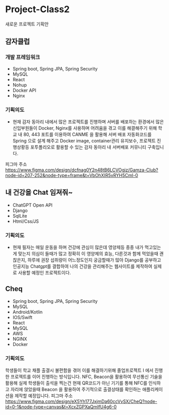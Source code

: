 # Project-Class2
새로운 프로젝트 기획안


## 감자클럽

### 개발 프레임워크
- Spring boot, Spring JPA, Spring Security
- MySQL
- React
- Nohup
- Docker API
- Nginx

### 기획의도
- 현재 감자 동아리 내에서 많은 프로젝트를 진행하며 서버를 배포하는 환경에서 많은 신입부원들이 Docker, Nginx를 사용하며 어려움을 겪고 이를 해결해주기 위해 학교 내 80, 443 포트를 이용하여 CANME 을 활용해 서버 배포 자동화코드를 Spring 으로 설계 해주고 Docker image, container관리 유지보수, 프로젝트 진행상황등 포투폴리오로 활용할 수 있는 감자 동아리 내 서버배포 커뮤니티 구축입니다.

피그마 주소
https://www.figma.com/design/dcfnag0Y2n48tB6LCVOgjz/Gamza-Club?node-id=207-252&node-type=frame&t=VbOhXIR5vRYH5Cml-0


## 내 건강을 Chat 임져줘~
- ChatGPT Open API
- Django
- SqlLite
- Html/Css/JS

### 기획의도
- 현재 필자는 매일 운동을 하며 건강에 관심이 많은데 영양제등 종종 내가 먹고있는게 맞는지 의심이 들때가 많고 정확히 이 영양제의 효능, 다른것과 함께 먹었을때 괜찮은지, 하루에 권장 섭취량이 어느정도인지 궁금할때가 많아 Django를 공부하고 인공지능 Chatgpt를 결합하여 나의 건강을 관리해주는 웹사이트를 제작하여 실제로 사용할 예정인 프로젝트이다.


## Cheq

- Spring boot, Spring JPA, Spring Security
- MySQL
- Android/Kotlin
- IOS/Swift
- React
- MySQL
- AWS
- NGINX
- Docker

### 기획의도
학생들이 학교 채플 출결시 불편함을 겪어 이를 해결하기위해 졸업프로젝트 I 에서 진행한 프로젝트를 이어 진행하는 방식입니다. NFC, Beacon을 활용하여 무선통신 기술을 활용해 실제 학생들이 출석을 찍는건 현재 QR코드가 아닌 기기를 통해 NFC를 인식하고 자리에 앉았을때 Beacon 을 활용하여 주기적으로 출결상태를 확인하는 애플리케이션을 제작할 예정입니다.
피그마 주소
https://www.figma.com/design/eX5Yh177JxjmDa60ccVvSX/CheQ?node-id=0-1&node-type=canvas&t=XcxZGPXaQmIfU4g6-0
